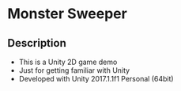 # Monster Sweeper
## Description
- This is a Unity 2D game demo
- Just for getting familiar with Unity
- Developed with Unity 2017.1.1f1 Personal (64bit)